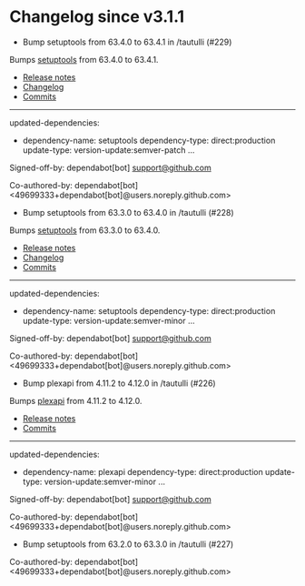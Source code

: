 # Changelog since v3.1.1
- Bump setuptools from 63.4.0 to 63.4.1 in /tautulli (#229)

Bumps [setuptools](https://github.com/pypa/setuptools) from 63.4.0 to 63.4.1.
- [Release notes](https://github.com/pypa/setuptools/releases)
- [Changelog](https://github.com/pypa/setuptools/blob/main/CHANGES.rst)
- [Commits](https://github.com/pypa/setuptools/compare/v63.4.0...v63.4.1)

---
updated-dependencies:
- dependency-name: setuptools
  dependency-type: direct:production
  update-type: version-update:semver-patch
...

Signed-off-by: dependabot[bot] <support@github.com>

Co-authored-by: dependabot[bot] <49699333+dependabot[bot]@users.noreply.github.com> 
- Bump setuptools from 63.3.0 to 63.4.0 in /tautulli (#228)

Bumps [setuptools](https://github.com/pypa/setuptools) from 63.3.0 to 63.4.0.
- [Release notes](https://github.com/pypa/setuptools/releases)
- [Changelog](https://github.com/pypa/setuptools/blob/main/CHANGES.rst)
- [Commits](https://github.com/pypa/setuptools/compare/v63.3.0...v63.4.0)

---
updated-dependencies:
- dependency-name: setuptools
  dependency-type: direct:production
  update-type: version-update:semver-minor
...

Signed-off-by: dependabot[bot] <support@github.com>

Co-authored-by: dependabot[bot] <49699333+dependabot[bot]@users.noreply.github.com> 
- Bump plexapi from 4.11.2 to 4.12.0 in /tautulli (#226)

Bumps [plexapi](https://github.com/pkkid/python-plexapi) from 4.11.2 to 4.12.0.
- [Release notes](https://github.com/pkkid/python-plexapi/releases)
- [Commits](https://github.com/pkkid/python-plexapi/compare/4.11.2...4.12.0)

---
updated-dependencies:
- dependency-name: plexapi
  dependency-type: direct:production
  update-type: version-update:semver-minor
...

Signed-off-by: dependabot[bot] <support@github.com>

Co-authored-by: dependabot[bot] <49699333+dependabot[bot]@users.noreply.github.com> 
- Bump setuptools from 63.2.0 to 63.3.0 in /tautulli (#227)

Co-authored-by: dependabot[bot] <49699333+dependabot[bot]@users.noreply.github.com> 
